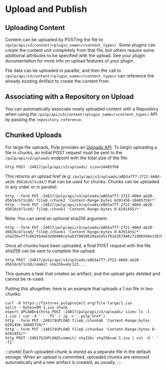 # Upload and Publish

## Uploading Content

Content can be uploaded by POSTing the file to `/pulp/api/v3/content/<plugin_name>/<content_type>/`.
Some plugins can create the content unit completely from that file, but others require some
additional attributes to be specified with the upload. See your plugin documentation for more info
on upload features of your plugin.

File data can be uploaded in parallel, and then the call to
`/pulp/api/v3/content/<plugin_name>/<content_type>/` can reference the already existing Artifact to create
the content from.

## Associating with a Repository on Upload

You can automatically associate newly uploaded content with a Repository when using the
`/pulp/api/v3/content/<plugin_name>/<content_type>/` API by passing the `repository reference`.

## Chunked Uploads

For large file uploads, Pulp provides an [Uploads API](../../restapi.html#tag/uploads). To begin
uploading a file in chunks, an initial POST request must be sent to the `/pulp/api/v3/uploads`
endpoint with the total size of the file:

```
http POST :24817/pulp/api/v3/uploads/ size=10485760
```

This returns an upload href (e.g. `/pulp/api/v3/uploads/a8b5a7f7-2f22-460d-ab20-d5616cb71cdd/`) that can
be used for chunks. Chunks can be uploaded in any order or in parallel:

```
http --form PUT :24817/pulp/api/v3/uploads/a8b5a7f7-2f22-460d-ab20-d5616cb71cdd/ file@./chunk2 'Content-Range:bytes 6291456-10485759/*'
http --form PUT :24817/pulp/api/v3/uploads/a8b5a7f7-2f22-460d-ab20-d5616cb71cdd/ file@./chunk1 'Content-Range:bytes 0-6291455/*'
```

Note: You can send an optional sha256 argument:

```
http --form PUT :24817/pulp/api/v3/uploads/a8b5a7f7-2f22-460d-ab20-d5616cb71cdd/ file@./chunk1 'Content-Range:bytes 0-6291455/*' sha256=7ffc86295de63e96006ce5ab379050628aa5d51f816267946c71906594e13870
```

Once all chunks have been uploaded, a final POST request with the file sha256 can be sent to
complete the upload:

```
http POST :24817/pulp/api/v3/uploads/a8b5a7f7-2f22-460d-ab20-d5616cb71cdd/commit sha256=abc123...
```

This queues a task that creates an artifact, and the upload gets deleted and cannot be re-used.

Putting this altogether, here is an example that uploads a 1.iso file in two chunks:

```
curl -O https://fixtures.pulpproject.org/file-large/1.iso
split --bytes=6M 1.iso chunk
export UPLOAD=$(http POST :24817/pulp/api/v3/uploads/ size=`ls -l 1.iso | cut -d ' ' -f5` | jq -r '.pulp_href')
http --form PUT :24817$UPLOAD file@./chunkab 'Content-Range:bytes 6291456-10485759/*'
http --form PUT :24817$UPLOAD file@./chunkaa 'Content-Range:bytes 0-6291455/*'
http POST :24817${UPLOAD}commit/ sha256=`sha256sum 1.iso | cut -d ' ' -f1`
```

:::{note}
Each uploaded chunk is stored as a separate file in the default storage. When an upload is
committed, uploaded chunks are removed automatically and a new artifact is created, as usually.
:::
